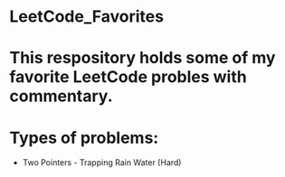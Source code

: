 # LeetCode_Favorites

# This respository holds some of my favorite LeetCode probles with commentary.

# Types of problems:
* Two Pointers - Trapping Rain Water (Hard)
  
